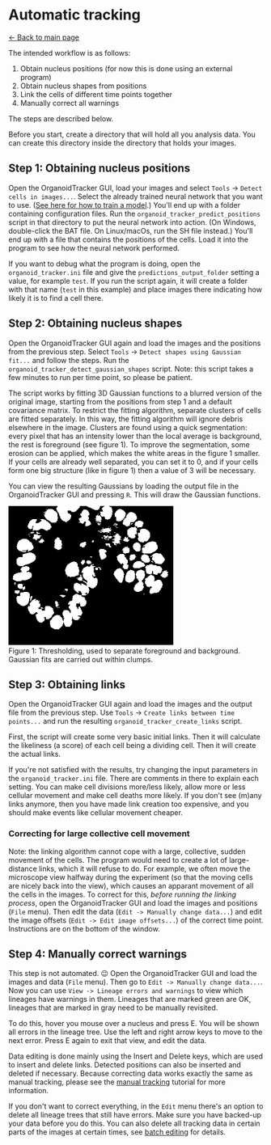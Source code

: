 # Automatic tracking
[← Back to main page](INDEX.md)

The intended workflow is as follows:

1. Obtain nucleus positions (for now this is done using an external program)
2. Obtain nucleus shapes from positions
3. Link the cells of different time points together
4. Manually correct all warnings

The steps are described below.

Before you start, create a directory that will hold all you analysis data. You can create this directory inside the directory that holds your images.

Step 1: Obtaining nucleus positions
-----------------------------------

Open the OrganoidTracker GUI, load your images and select `Tools` -> `Detect cells in images...`. Select the already trained neural network that you want to use. ([See here for how to train a model](./TRAINING_THE_NETWORK.md).) You'll end up with a folder containing configuration files. Run the `organoid_tracker_predict_positions` script in that directory to put the neural network into action. (On Windows, double-click the BAT file. On Linux/macOs, run the SH file instead.) You'll end up with a file that contains the positions of the cells. Load it into the program to see how the neural network performed.

If you want to debug what the program is doing, open the `organoid_tracker.ini` file and give the `predictions_output_folder` setting a value, for example `test`. If you run the script again, it will create a folder with that name (`test` in this example) and place images there indicating how likely it is to find a cell there.

Step 2: Obtaining nucleus shapes
--------------------------------

Open the OrganoidTracker GUI again and load the images and the positions from the previous step. Select `Tools` -> `Detect shapes using Gaussian fit...` and follow the steps. Run the `organoid_tracker_detect_gaussian_shapes` script. Note: this script takes a few minutes to run per time point, so please be patient.

The script works by fitting 3D Gaussian functions to a blurred version of the original image, starting from the positions from step 1 and a default covariance matrix. To restrict the fitting algorithm, separate clusters of cells are fitted separately. In this way, the fitting algorithm will ignore debris elsewhere in the image. Clusters are found using a quick segmentation: every pixel that has an intensity lower than the local average is background, the rest is foreground (see figure 1). To improve the segmentation, some erosion can be applied, which makes the white areas in the figure 1 smaller. If your cells are already well separated, you can set it to 0, and if your cells form one big structure (like in figure 1) then a value of 3 will be necessary.

You can view the resulting Gaussians by loading the output file in the OrganoidTracker GUI and pressing `R`. This will draw the Gaussian functions.

![Thresholding](images/thresholding.png)  
Figure 1: Thresholding, used to separate foreground and background. Gaussian fits are carried out within clumps.

Step 3: Obtaining links
-----------------------

Open the OrganoidTracker GUI again and load the images and the output file from the previous step. Use `Tools` -> `Create links between time points...` and run the resulting `organoid_tracker_create_links` script.

First, the script will create some very basic initial links. Then it will calculate the likeliness (a score) of each cell being a dividing cell. Then it will create the actual links.

If you're not satisfied with the results, try changing the input parameters in the `organoid_tracker.ini` file. There are comments in there to explain each setting. You can make cell divisions more/less likely, allow more or less cellular movement and make cell deaths more likely. If you don't see (m)any links anymore, then you have made link creation too expensive, and you should make events like cellular movement cheaper.

### Correcting for large collective cell movement
Note: the linking algorithm cannot cope with a large, collective, sudden movement of the cells. The program would need to create a lot of large-distance links, which it will refuse to do. For example, we often move the microscope view halfway during the experiment (so that the moving cells are nicely back into the view), which causes an apparant movement of all the cells in the images. To correct for this, *before running the linking process*, open the OrganoidTracker GUI and load the images and positions (`File` menu). Then edit the data (`Edit -> Manually change data...`) and edit the image offsets (`Edit -> Edit image offsets...`) of the correct time point. Instructions are on the bottom of the window.

Step 4: Manually correct warnings
---------------------------------

This step is not automated. 😉 Open the OrganoidTracker GUI and load the images and data (`File` menu). Then go to `Edit -> Manually change data...`. Now you can use `View -> Lineage errors and warnings` to view which lineages have warnings in them. Lineages that are marked green are OK, lineages that are marked in gray need to be manually revisited.

To do this, hover you mouse over a nucleus and press E. You will be shown all errors in the lineage tree. Use the left and right arrow keys to move to the next error. Press E again to exit that view, and edit the data.

Data editing is done mainly using the Insert and Delete keys, which are used to insert and delete links. Detected positions can also be inserted and deleted if necessary. Because correcting data works exactly the same as manual tracking, please see the [manual tracking](MANUAL_TRACKING.md) tutorial for more information.

If you don't want to correct everything, in the `Edit` menu there's an option to delete all lineage trees that still have errors. Make sure you have backed-up your data before you do this. You can also delete all tracking data in certain parts of the images at certain times, see [batch editing](BATCH_OPERATIONS.md) for details.
